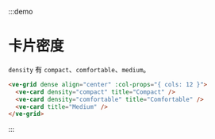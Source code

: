 :::demo

# 卡片密度

`density` 有 `compact`、`comfortable`、`medium`。

```html
<ve-grid dense align="center" :col-props="{ cols: 12 }">
  <ve-card density="compact" title="Compact" />
  <ve-card density="comfortable" title="Comfortable" />
  <ve-card title="Medium" />
</ve-grid>
```

:::